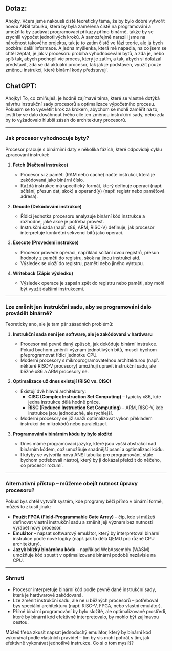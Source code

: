 ## Dotaz:

Ahojky. Včera jsme nakousli čistě teoreticky téma, že by bylo dobré vytvořit novou ANSI tabulku, která by byla zaměřená čistě na programování a umožňila by zadávat programovací přikazy přímo binárně, takže by se zrychlil výpočet jednotlivých kroků. A samozřejmě narazili jsme na náročnost takového projektu, tak je to zatím čistě ve fázi teorie, ale já bych pozbíral další informace. A jedna myšlenka, která mě napadla, na co jsem se chtěl zeptat, je jak v procesoru probíhá vyhodnocevání bytů, a zda je, nebo spíš tak, abych pochopil víc proces, který je zatím, a tak, abych si dokázal představit, zda se dá aktuální procesor, tak jak je podstaven, využít pouze změnou instrukcí, které binární kody představují.

## ChatGPT:

Ahojky! To, co zmiňuješ, je hodně zajímavé téma, které se vlastně dotýká návrhu instrukční sady procesorů a optimalizace výpočetního procesu. Pokusím se to vysvětlit krok za krokem, abychom se mohli zaměřit na to, jestli by se dalo dosáhnout tvého cíle jen změnou instrukční sady, nebo zda by to vyžadovalo hlubší zásah do architektury procesorů.

---

### **Jak procesor vyhodnocuje byty?**
Procesor pracuje s binárními daty v několika fázích, které odpovídají cyklu zpracování instrukcí:

1. **Fetch (Načtení instrukce)**  
   - Procesor si z paměti (RAM nebo cache) načte instrukci, která je zakódovaná jako binární číslo.  
   - Každá instrukce má specifický formát, který definuje operaci (např. sčítání, přesun dat, skok) a operand(y) (např. registr nebo paměťová adresa).  

2. **Decode (Dekódování instrukce)**  
   - Řídicí jednotka procesoru analyzuje binární kód instrukce a rozhodne, jaké akce je potřeba provést.  
   - Instrukční sada (např. x86, ARM, RISC-V) definuje, jak procesor interpretuje konkrétní sekvenci bitů jako operaci.  

3. **Execute (Provedení instrukce)**  
   - Procesor provede operaci, například sčítání dvou registrů, přesun hodnoty z paměti do registru, skok na jinou instrukci atd.  
   - Výsledek se uloží do registru, paměti nebo jiného výstupu.  

4. **Writeback (Zápis výsledku)**  
   - Výsledek operace je zapsán zpět do registru nebo paměti, aby mohl být využit dalšími instrukcemi.  

---

### **Lze změnit jen instrukční sadu, aby se programování dalo provádět binárně?**
Teoreticky ano, ale je tam pár zásadních problémů:

1. **Instrukční sada není jen software, ale je zakódovaná v hardwaru**  
   - Procesor má pevně daný způsob, jak dekóduje binární instrukce. Pokud bychom změnili význam jednotlivých bitů, museli bychom přeprogramovat řídicí jednotku CPU.  
   - Moderní procesory s mikroprogramovatelnou architekturou (např. některé RISC-V procesory) umožňují upravit instrukční sadu, ale běžné x86 a ARM procesory ne.  

2. **Optimalizace už dnes existují (RISC vs. CISC)**  
   - Existují dvě hlavní architektury:  
     - **CISC (Complex Instruction Set Computing)** – typicky x86, kde jedna instrukce dělá hodně práce.  
     - **RISC (Reduced Instruction Set Computing)** – ARM, RISC-V, kde instrukce jsou jednoduché, ale rychlejší.  
   - Moderní procesory se již snaží optimalizovat výkon překladem instrukcí do mikrokódů nebo paralelizací.  

3. **Programování v binárním kódu by bylo složité**  
   - Dnes máme programovací jazyky, které jsou vyšší abstrakcí nad binárním kódem, což umožňuje snadnější psaní a optimalizaci kódu.  
   - I kdyby se vytvořila nová ANSI tabulka pro programování, stále bychom potřebovali nástroj, který by ji dokázal přeložit do něčeho, co procesor rozumí.  

---

### **Alternativní přístup – můžeme obejít nutnost úpravy procesoru?**
Pokud bys chtěl vytvořit systém, kde programy běží přímo v binární formě, můžeš to zkusit jinak:
- **Použít FPGA (Field-Programmable Gate Array)** – čip, kde si můžeš definovat vlastní instrukční sadu a změnit její význam bez nutnosti vyrábět nový procesor.  
- **Emulátor** – napsat softwarový emulátor, který by interpretoval binární instrukce podle nové logiky (např. jak to dělá QEMU pro různé CPU architektury).  
- **Jazyk blízký binárnímu kódu** – například WebAssembly (WASM) umožňuje kód spustit v optimalizované binární podobě nezávisle na CPU.  

---

### **Shrnutí**
- Procesor interpretuje binární kód podle pevně dané instrukční sady, která je hardwarově zakódovaná.  
- Lze změnit instrukční sadu, ale ne u běžných procesorů – potřeboval bys speciální architekturu (např. RISC-V, FPGA, nebo vlastní emulátor).  
- Přímé binární programování by bylo složité, ale optimalizované prostředí, které by binární kód efektivně interpretovalo, by mohlo být zajímavou cestou.  

Můžeš třeba zkusit napsat jednoduchý emulátor, který by binární kód vykonával podle vlastních pravidel – tím by sis mohl pohrát s tím, jak efektivně vykonávat jednotlivé instrukce. Co si o tom myslíš?
